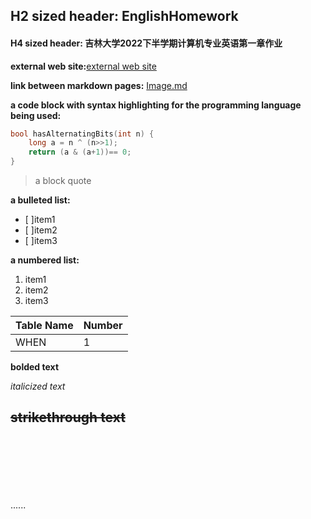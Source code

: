 ## H2 sized header: EnglishHomework
#### H4 sized header: 吉林大学2022下半学期计算机专业英语第一章作业

**external web site:**[external web site](https://when.zone/)

**link between markdown pages:** [Image.md](https://github.com/WEN3141/EnglishHomework/blob/main/Image.md)

**a code block with syntax highlighting for the programming language being used:**

```C++
bool hasAlternatingBits(int n) {
    long a = n ^ (n>>1);
    return (a & (a+1))== 0;
}
```

> a block quote

**a bulleted list:**
* [ ]item1
* [ ]item2
* [ ]item3

**a numbered list:**
1. item1
1. item2
1. item3

|Table Name| Number|
|----------|-------|
|WHEN|1|

**bolded text**

*italicized text*

~~strikethrough text~~
<br><br><br>
------
<br><br><br>
......
